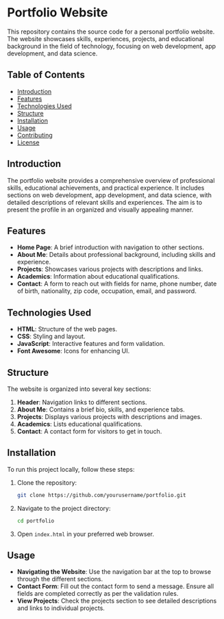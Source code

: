 # Portfolio Website

This repository contains the source code for a personal portfolio website. The website showcases skills, experiences, projects, and educational background in the field of technology, focusing on web development, app development, and data science.

## Table of Contents

- [Introduction](#introduction)
- [Features](#features)
- [Technologies Used](#technologies-used)
- [Structure](#structure)
- [Installation](#installation)
- [Usage](#usage)
- [Contributing](#contributing)
- [License](#license)

## Introduction

The portfolio website provides a comprehensive overview of professional skills, educational achievements, and practical experience. It includes sections on web development, app development, and data science, with detailed descriptions of relevant skills and experiences. The aim is to present the profile in an organized and visually appealing manner.

## Features

- **Home Page**: A brief introduction with navigation to other sections.
- **About Me**: Details about professional background, including skills and experience.
- **Projects**: Showcases various projects with descriptions and links.
- **Academics**: Information about educational qualifications.
- **Contact**: A form to reach out with fields for name, phone number, date of birth, nationality, zip code, occupation, email, and password.

## Technologies Used

- **HTML**: Structure of the web pages.
- **CSS**: Styling and layout.
- **JavaScript**: Interactive features and form validation.
- **Font Awesome**: Icons for enhancing UI.

## Structure

The website is organized into several key sections:

1. **Header**: Navigation links to different sections.
2. **About Me**: Contains a brief bio, skills, and experience tabs.
3. **Projects**: Displays various projects with descriptions and images.
4. **Academics**: Lists educational qualifications.
5. **Contact**: A contact form for visitors to get in touch.

## Installation

To run this project locally, follow these steps:

1. Clone the repository:
    ```sh
    git clone https://github.com/yourusername/portfolio.git
    ```
2. Navigate to the project directory:
    ```sh
    cd portfolio
    ```
3. Open `index.html` in your preferred web browser.

## Usage

- **Navigating the Website**: Use the navigation bar at the top to browse through the different sections.
- **Contact Form**: Fill out the contact form to send a message. Ensure all fields are completed correctly as per the validation rules.
- **View Projects**: Check the projects section to see detailed descriptions and links to individual projects.


